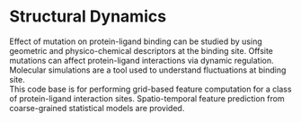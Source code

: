 # Structural Dynamics

Effect of mutation on protein-ligand binding can be studied by using geometric and physico-chemical descriptors at the binding site. Offsite mutations can affect protein-ligand interactions via dynamic regulation. Molecular simulations are a tool used to understand fluctuations at binding site.  
This code base is for performing grid-based feature computation for a class of protein-ligand interaction sites. Spatio-temporal feature prediction from coarse-grained statistical models are provided. 
